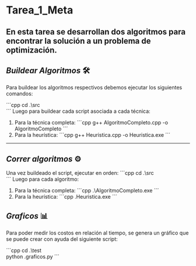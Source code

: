 # Tarea_1_Meta
En esta tarea se desarrollan dos algoritmos para encontrar la solución a un problema de optimización.
---

## *Buildear Algoritmos* 🛠️
Para buildear los algoritmos respectivos debemos ejecutar los siguientes comandos:

´´´cpp
cd .\src\
´´´
Luego para buildear cada script asociada a cada técnica:

1. Para la técnica completa:
´´´cpp
g++ AlgoritmoCompleto.cpp -o AlgoritmoCompleto
´´´
2. Para la heurística:
´´´cpp
g++ Heuristica.cpp -o Heuristica.exe
´´´
---

## *Correr algoritmos* ⚙️
Una vez buildeado el script, ejecutar en orden:
´´´cpp
cd .\src\
´´´
Luego para cada algoritmo:

1. Para la técnica completa:
´´´cpp
.\AlgoritmoCompleto.exe
´´´
2. Para la heurística:
´´´cpp
.Heuristica.exe
´´´

## *Graficos* 📊
Para poder medir los costos en relación al tiempo, se genera un gráfico que se puede crear con ayuda del siguiente script:

´´´cpp
cd .\test\
python .graficos.py
´´´